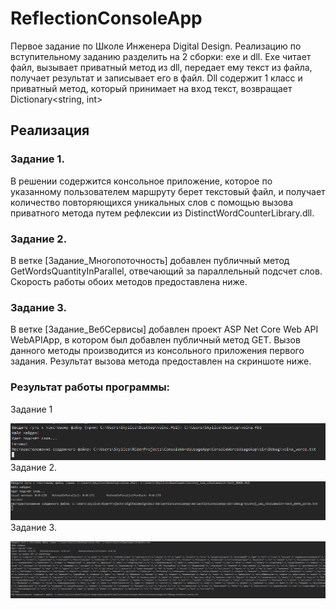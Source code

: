 # ReflectionConsoleApp
Первое задание по Школе Инженера Digital Design. Реализацию по вступительному заданию разделить на 2 сборки: exe и dll. Exe читает файл, вызывает приватный метод из dll, передает ему текст из файла, получает результат и записывает его в файл. Dll содержит 1 класс и приватный метод, который принимает на вход текст, возвращает Dictionary<string, int>

## Реализация
### Задание 1.
В решении содержится консольное приложение, которое по указанному пользователем маршруту берет текстовый файл, и получает количество повторяющихся уникальных слов с помощью вызова приватного метода путем рефлексии из DistinctWordCounterLibrary.dll.

### Задание 2. 
В ветке [Задание_Многопоточность] добавлен публичный метод GetWordsQuantityInParallel, отвечающий за параллельный подсчет слов. Скорость работы обоих методов предоставлена ниже.

### Задание 3.
В ветке [Задание_ВебСервисы] добавлен проект ASP Net Core Web API WebAPIApp, в котором был добавлен публичный метод GET. Вызов данного методы производится из консольного приложения первого задания. Результат вызова метода предоставлен на скриншоте ниже.

### Результат работы программы:
Задание 1

![Результат](https://github.com/Skyliice/DigitalDesign_TestTasks/blob/master/Screenshots/ConsoleAppScreenshot1.png)
Задание 2.

![Результат](https://github.com/Skyliice/ReflectionConsoleApp/blob/Задание_ВебСервисы/Images/ScreenshotParallel.PNG)
Задание 3.

![Результат](https://github.com/Skyliice/ReflectionConsoleApp/blob/Задание_ВебСервисы/Images/ScreenshotWeb.PNG)
